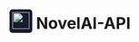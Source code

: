 # <a style="background-color: rgb(25, 27, 49); border-radius: 5px;padding-left: 5px; padding-right: 5px; padding-top: 8px;"><img src="https://novelai.net/_next/static/media/pen-tip-light.47883c90.svg" height="30px" alt="NovelAI Icon"/></a> NovelAI-API

